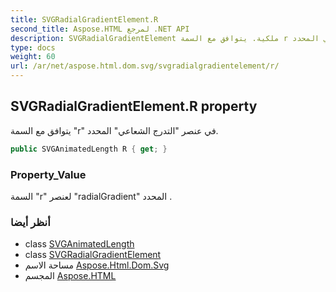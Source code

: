 ```yaml
---
title: SVGRadialGradientElement.R
second_title: Aspose.HTML لمرجع .NET API
description: SVGRadialGradientElement ملكية. يتوافق مع السمة r في عنصر التدرج الشعاعي المحدد.
type: docs
weight: 60
url: /ar/net/aspose.html.dom.svg/svgradialgradientelement/r/
---
```

## SVGRadialGradientElement.R property

يتوافق مع السمة "r" في عنصر "التدرج الشعاعي" المحدد.

```csharp
public SVGAnimatedLength R { get; }
```

### Property_Value

السمة "r" لعنصر "radialGradient" المحدد .

### أنظر أيضا

* class [SVGAnimatedLength](../../../aspose.html.dom.svg.datatypes/svganimatedlength/)
* class [SVGRadialGradientElement](../)
* مساحة الاسم [Aspose.Html.Dom.Svg](../../svgradialgradientelement/)
* المجسم [Aspose.HTML](../../../)


